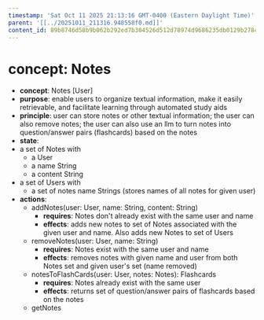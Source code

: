 ```yaml
---
timestamp: 'Sat Oct 11 2025 21:13:16 GMT-0400 (Eastern Daylight Time)'
parent: '[[../20251011_211316.948558f0.md]]'
content_id: 89b8746d58b9b062b292ed7b304526d512d78974d9686235db0129b278c3e535
---
```


# concept: Notes

* **concept**: Notes \[User]
* **purpose**: enable users to organize textual information, make it easily retrievable, and facilitate learning through automated study aids
* **principle**:
  user can store notes or other textual information;
  the user can also remove notes;
  the user can also use an llm to turn notes into question/answer pairs (flashcards) based on the notes
* **state**:
* a set of Notes with
  * a User
  * a name String
  * a content String
* a set of Users with
  * a set of notes name Strings (stores names of all notes for given user)
* **actions**:
  * addNotes(user: User, name: String, content: String)
    * **requires**: Notes don't already exist with the same user and name
    * **effects**: adds new notes to set of Notes associated with the given user and name. Also adds new Notes to set of Users
  * removeNotes(user: User, name: String)
    * **requires**: Notes exist with the same user and name
    * **effects**: removes notes with given name and user from both Notes set and given user's set (name removed)
  * notesToFlashCards(user: User, notes: Notes): Flashcards
    * **requires**: Notes already exist with the same user
    * **effects**: returns set of question/answer pairs of flashcards based on the notes
  * getNotes
